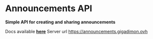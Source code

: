 # Announcements API

**Simple API for creating and sharing announcements**

Docs available **[here](https://docs.gigadimon.ovh/announcements)**
Server url https://announcements.gigadimon.ovh